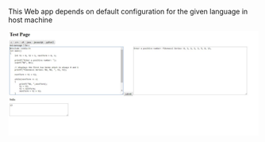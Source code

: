 This Web app depends on default configuration for the given language in host machine

![](12.JPG?raw=true)
